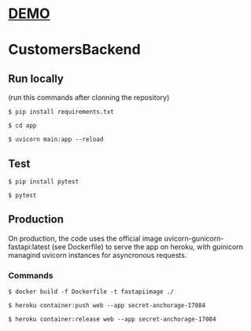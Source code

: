 # [DEMO](https://secret-anchorage-17084.herokuapp.com)

# CustomersBackend


## Run locally

(run this commands after clonning the repository)

`$ pip install requirements.txt`

`$ cd app`

`$ uvicorn main:app --reload`


## Test

`$ pip install pytest`


`$ pytest`

## Production

On production, the code uses the official image uvicorn-gunicorn-fastapi:latest (see Dockerfile) to serve the app on heroku, with guinicorn managind uvicorn instances for asyncronous requests.

### Commands

`$ docker build -f Dockerfile -t fastapiimage ./`

`$ heroku container:push web --app secret-anchorage-17084`

`$ heroku container:release web --app secret-anchorage-17084`

